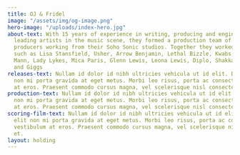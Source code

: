 ```yaml
---
title: OJ & Fridel
image: "/assets/img/og-image.png"
hero-image: "/uploads/index-hero.jpg"
about-text: With 15 years of experience in writing, producing and engineering for
  leading artists in the music scene, they formed a production team of young talented
  producers working from their Soho Sonic studios. Together they worked with artists
  such as Lisa Stansfield, Usher, Arrow Benjamin, Lethal Bizzle, Kwabs, Ryan Tedder,
  Mann, Lady Lykes, Mica Paris, Glenn Lewis, Leona Lewis, Diplo, Shakka, Biffy Clyro
  and Giggs
releases-text: Nullam id dolor id nibh ultricies vehicula ut id elit. Donec id elit
  non mi porta gravida at eget metus. Morbi leo risus, porta ac consectetur ac, vestibulum
  at eros. Praesent commodo cursus magna, vel scelerisque nisl consectetur et.
production-text: Nullam id dolor id nibh ultricies vehicula ut id elit. Donec id elit
  non mi porta gravida at eget metus. Morbi leo risus, porta ac consectetur ac, vestibulum
  at eros. Praesent commodo cursus magna, vel scelerisque nisl consectetur et.
scoring-film-text: Nullam id dolor id nibh ultricies vehicula ut id elit. Donec id
  elit non mi porta gravida at eget metus. Morbi leo risus, porta ac consectetur ac,
  vestibulum at eros. Praesent commodo cursus magna, vel scelerisque nisl consectetur
  et.
layout: holding
---
```


